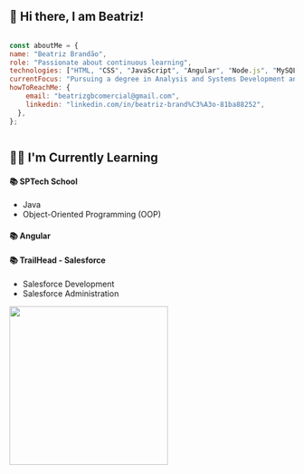 ## 👋 Hi there, I am Beatriz!

<div style="display: grid; grid-template-columns: '1fr 1fr';">
  
  ```javascript
const aboutMe = {
  name: "Beatriz Brandão",
  role: "Passionate about continuous learning",
  technologies: ["HTML, "CSS", "JavaScript", "Angular", "Node.js", "MySQL", "Java"],
  currentFocus: "Pursuing a degree in Analysis and Systems Development and exploring areas of CRM and Product Management.",
  howToReachMe: {
      email: "beatrizgbcomercial@gmail.com",
      linkedin: "linkedin.com/in/beatriz-brand%C3%A3o-81ba88252",
    },
};
```
</div>
  
## 👩‍💻 I'm Currently Learning

<div >
 <h4>📚 SPTech School</h4>
  <ul>
    <li>Java</li>
    <li>Object-Oriented Programming (OOP)</li>
  </ul>
  <h4>📚 Angular</h4>
  <h4>📚 TrailHead - Salesforce</h4>
  <ul>
     <li>Salesforce Development</li>
     <li>Salesforce Administration</li>
  </ul>
   
</div>
<div>
    <img width="280" src="https://github-readme-stats.vercel.app/api/top-langs/?username=BeatrizGBrandao&layout=compact&theme=dracula">
</div>



